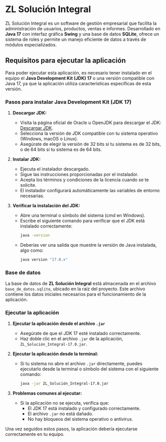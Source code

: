# ZL Solución Integral

ZL Solución Integral es un software de gestión empresarial que facilita la administración de usuarios, productos, ventas e informes. Desarrollado en **Java 17** con interfaz gráfica **Swing** y una base de datos **SQLite**, ofrece un sistema de roles y permite un manejo eficiente de datos a través de módulos especializados.

## Requisitos para ejecutar la aplicación

Para poder ejecutar esta aplicación, es necesario tener instalado en el equipo el **Java Development Kit (JDK) 17** o una versión compatible con Java 17, ya que la aplicación utiliza características específicas de esta versión.

### Pasos para instalar Java Development Kit (JDK 17)

1. **Descargar JDK:**
   - Visita la página oficial de Oracle u OpenJDK para descargar el JDK: [Descargar JDK](https://www.oracle.com/java/technologies/javase-jdk17-downloads.html).
   - Selecciona la versión de JDK compatible con tu sistema operativo (Windows, macOS o Linux).
   - Asegúrate de elegir la versión de 32 bits si tu sistema es de 32 bits, o de 64 bits si tu sistema es de 64 bits.

2. **Instalar JDK:**
   - Ejecuta el instalador descargado.
   - Sigue las instrucciones proporcionadas por el instalador.
   - Acepta los términos y condiciones de la licencia cuando se te solicite.
   - El instalador configurará automáticamente las variables de entorno necesarias.

3. **Verificar la instalación del JDK:**
   - Abre una terminal o símbolo del sistema (cmd en Windows).
   - Escribe el siguiente comando para verificar que el JDK está instalado correctamente:
     ```bash
     java -version
     ```
   - Deberías ver una salida que muestre la versión de Java instalada, algo como:
     ```bash
     java version "17.0.x"
     ```

### Base de datos

La base de datos de **ZL Solución Integral** está almacenada en el archivo `base_de_datos.sqlite`, ubicado en la raíz del proyecto. Este archivo contiene los datos iniciales necesarios para el funcionamiento de la aplicación.

### Ejecutar la aplicación

1. **Ejecutar la aplicación desde el archivo `.jar`**
   - Asegúrate de que el JDK 17 esté instalado correctamente.
   - Haz doble clic en el archivo `.jar` de la aplicación, `ZL_Solución_Integral-17.0.jar`.

2. **Ejecutar la aplicación desde la terminal:**
   - Si tu sistema no abre el archivo `.jar` directamente, puedes ejecutarlo desde la terminal o símbolo del sistema con el siguiente comando:
     ```bash
     java -jar ZL_Solución_Integral-17.0.jar
     ```

3. **Problemas comunes al ejecutar:**
   - Si la aplicación no se ejecuta, verifica que:
     - El JDK 17 está instalado y configurado correctamente.
     - El archivo `.jar` no está dañado.
     - No hay bloqueos del sistema operativo o antivirus.

Una vez seguidos estos pasos, la aplicación debería ejecutarse correctamente en tu equipo.
